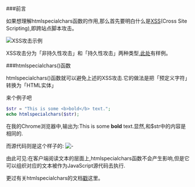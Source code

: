 ###前言

如果想理解htmlspecialchars函数的作用,那么首先要明白什么是[XSS](http://baike.baidu.com/link?url=wpglI3s9Ke_pLRY1vvR7PxoNFbqf-lnTHBRge_raFnyBFmvGwmuM34p3y0kWQNtn)(Cross Site Scripting),即跨站点脚本攻击。

![XSS攻击示例](http://123.57.28.146/Public/Images/201602131.png)

XSS攻击分为「非持久性攻击」和「持久性攻击」两种类型,[此处](http://www.cnblogs.com/bangerlee/archive/2013/04/06/3002142.html)有样例。

###htmlspecialchars()函数

htmlspecialchars()函数就可以避免上述的XSS攻击.它的做法是把「预定义字符」转换为「HTML实体」

来个例子吧

```php
$str = "This is some <b>bold</b> text.";
echo htmlspecialchars($str);
```

在我的Chrome浏览器中,输出为:This is some <b>bold</b> text.显然,和$str中的内容是相同的.

而源代码则是这个样子的:
![-](http://123.57.28.146/Public/Images/201602132.png)

由此可见:在客户端阅读文本的层面上,htmlspecialchars函数不会产生影响,但是它可以组织对应的文本被作为JavaScript源代码去执行.

更过有关htmlspecialchars的文档[戳](http://www.runoob.com/php/func-string-htmlspecialchars.html)这里。
